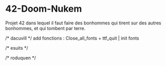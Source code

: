 # 42-Doom-Nukem
Projet 42 dans lequel il faut faire des bonhommes qui tirent sur des autres bonhommes, et qui tombent par terre.

/*  dacuvill  */
add fonctions : Close_all_fonts + ttf_quit | init fonts

/*  esuits  */

/*  roduquen  */
